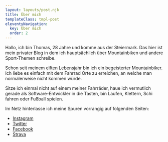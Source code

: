 ```yaml
---
layout: layouts/post.njk
title: Über mich
templateClass: tmpl-post
eleventyNavigation:
  key: Über mich
  order: 2
---
```


Hallo, ich bin Thomas, 28 Jahre und komme aus der Steiermark. Das hier ist mein privater Blog in dem ich hauptsächlich über Mountainbiken und andere Sport-Themen schreibe.

Schon seit meinem elften Lebensjahr bin ich ein begeisterter Mountainbiker. Ich liebe es einfach mit dem Fahrrad Orte zu erreichen, an welche man normalerweise nicht kommen würde.

Sitze ich einmal nicht auf einem meiner Fahrräder, haue ich vermutlich gerade als Software-Entwickler in die Tasten, bin Laufen, Klettern, Schi fahren oder Fußball spielen.

Im Netz hinterlasse ich meine Spuren vorrangig auf folgenden Seiten:

- [Instagram](https://instagram.com/hochitomwantshisprofileback/)
- [Twitter](https://twitter.com/hochitom)
- [Facebook](https://facebook.com/hochitom.at)
- [Strava](https://www.strava.com/athletes/hochitom)
